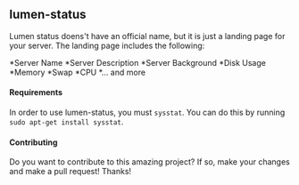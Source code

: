 ## lumen-status
Lumen status doens't have an official name, but it is just a landing page for your server. The landing page includes the following:

*Server Name
*Server Description
*Server Background
*Disk Usage
*Memory
*Swap
*CPU
*... and more

#### Requirements
In order to use lumen-status, you must `sysstat`. You can do this by running `sudo apt-get install sysstat`.

#### Contributing
Do you want to contribute to this amazing project? If so, make your changes and make a pull request! Thanks!